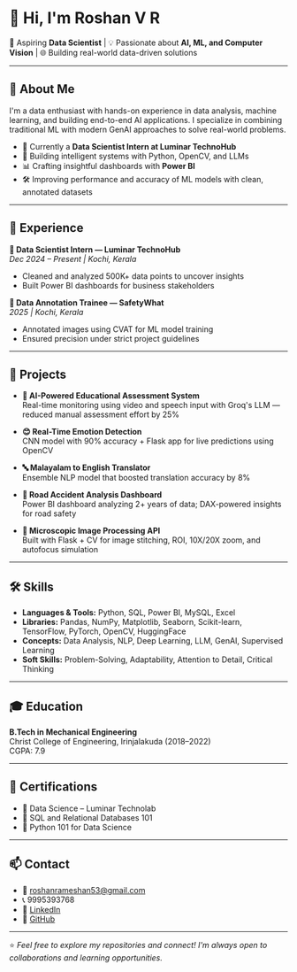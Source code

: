 # 👋 Hi, I'm Roshan V R

🎯 Aspiring **Data Scientist** | 💡 Passionate about **AI, ML, and Computer Vision** | 🌐 Building real-world data-driven solutions

---

## 🚀 About Me

I'm a data enthusiast with hands-on experience in data analysis, machine learning, and building end-to-end AI applications. I specialize in combining traditional ML with modern GenAI approaches to solve real-world problems.

- 🔭 Currently a **Data Scientist Intern at Luminar TechnoHub**
- 🧠 Building intelligent systems with Python, OpenCV, and LLMs
- 📊 Crafting insightful dashboards with **Power BI**
- 🛠️ Improving performance and accuracy of ML models with clean, annotated datasets

---

## 💼 Experience

**🔹 Data Scientist Intern — Luminar TechnoHub**  
*Dec 2024 – Present | Kochi, Kerala*  
- Cleaned and analyzed 500K+ data points to uncover insights  
- Built Power BI dashboards for business stakeholders

**🔹 Data Annotation Trainee — SafetyWhat**  
*2025 | Kochi, Kerala*  
- Annotated images using CVAT for ML model training  
- Ensured precision under strict project guidelines

---

## 📌 Projects

- **🧠 AI-Powered Educational Assessment System**  
  Real-time monitoring using video and speech input with Groq's LLM — reduced manual assessment effort by 25%

- **😊 Real-Time Emotion Detection**  
  CNN model with 90% accuracy + Flask app for live predictions using OpenCV

- **🔤 Malayalam to English Translator**  
  Ensemble NLP model that boosted translation accuracy by 8%

- **🚧 Road Accident Analysis Dashboard**  
  Power BI dashboard analyzing 2+ years of data; DAX-powered insights for road safety

- **🔬 Microscopic Image Processing API**  
  Built with Flask + CV for image stitching, ROI, 10X/20X zoom, and autofocus simulation

---

## 🛠 Skills

- **Languages & Tools:** Python, SQL, Power BI, MySQL, Excel  
- **Libraries:** Pandas, NumPy, Matplotlib, Seaborn, Scikit-learn, TensorFlow, PyTorch, OpenCV, HuggingFace  
- **Concepts:** Data Analysis, NLP, Deep Learning, LLM, GenAI, Supervised Learning  
- **Soft Skills:** Problem-Solving, Adaptability, Attention to Detail, Critical Thinking

---

## 🎓 Education

**B.Tech in Mechanical Engineering**  
Christ College of Engineering, Irinjalakuda (2018–2022)  
CGPA: 7.9

---

## 📜 Certifications

- 🏅 Data Science – Luminar Technolab  
- 🧾 SQL and Relational Databases 101  
- 🐍 Python 101 for Data Science

---

## 📫 Contact

- 📧 roshanrameshan53@gmail.com  
- 📞 9995393768  
- 🔗 [LinkedIn](https://linkedin.com/in/roshanramesan)  
- 🐙 [GitHub](https://github.com/Roshan-V-R)

---

⭐ *Feel free to explore my repositories and connect! I'm always open to collaborations and learning opportunities.*
